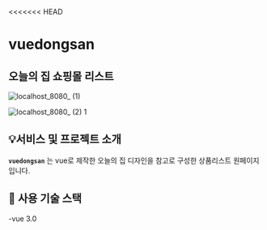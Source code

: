 <<<<<<< HEAD
# vuedongsan

## 오늘의 집 쇼핑몰 리스트


![localhost_8080_ (1)](https://github.com/firsthandcraft/VuePrac/assets/97497153/96112fd6-0ed0-4184-a547-c6b01e0d5f72)


![localhost_8080_ (2) 1](https://github.com/firsthandcraft/VuePrac/assets/97497153/b531a21c-8cee-41e4-ad0d-09990f6b258c)

## :bulb:서비스 및 프로젝트 소개

**`vuedongsan`** 는 vue로 제작한 오늘의 집 디자인을 참고로 구성한 상품리스트 원페이지 입니다.

## :wrench: 사용 기술 스택
-vue 3.0

